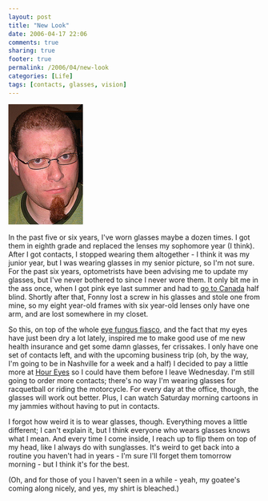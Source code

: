 ```yaml
---
layout: post
title: "New Look"
date: 2006-04-17 22:06
comments: true
sharing: true
footer: true
permalink: /2006/04/new-look
categories: [Life]
tags: [contacts, glasses, vision]
---
```

<div class="imgRight"><a href="http://www.flickr.com/photos/brockli/130520686/" title="New Look"><img src="/files/images/130520686_249be25dc6_m.jpg" width="149" height="240" alt="New Look" /></a></div>

In the past five or six years, I've worn glasses maybe a dozen times.  I got them in eighth grade and replaced the lenses my sophomore year (I think).  After I got contacts, I stopped wearing them altogether - I think it was my junior year, but I was wearing glasses in my senior picture, so I'm not sure.  For the past six years, optometrists have been advising me to update my glasses, but I've never bothered to since I never wore them.  It only bit me in the ass once, when I got pink eye last summer and had to <a href="http://www.brockli.com/archives/2005/05/canadian_misadventures.php">go to Canada</a> half blind.  Shortly after that, Fonny lost a screw in his glasses and stole one from mine, so my eight year-old frames with six year-old lenses only have one arm, and are lost somewhere in my closet.

So this, on top of the whole <a href="http://www.brockli.com/archives/2006/04/the_goggles_zey_do_nothing.php">eye fungus fiasco</a>, and the fact that my eyes have just been dry a lot lately, inspired me to make good use of me new health insurance and get some damn glasses, fer crissakes.  I only have one set of contacts left, and with the upcoming business trip (oh, by the way, I'm going to be in Nashville for a week and a half) I decided to pay a little more at <a href="http://www.houreyes.com/">Hour Eyes</a> so I could have them before I leave Wednesday.  I'm still going to order more contacts; there's no way I'm wearing glasses for racquetball or riding the motorcycle.  For every day at the office, though, the glasses will work out better.  Plus, I can watch Saturday morning cartoons in my jammies without having to put in contacts.

I forgot how weird it is to wear glasses, though.  Everything moves a little different; I can't explain it, but I think everyone who wears glasses knows what I mean.  And every time I come inside, I reach up to flip them on top of my head, like I always do with sunglasses.  It's weird to get back into a routine you haven't had in years - I'm sure I'll forget them tomorrow morning - but I think it's for the best.

(Oh, and for those of you I haven't seen in a while - yeah, my goatee's coming along nicely, and yes, my shirt is bleached.)
